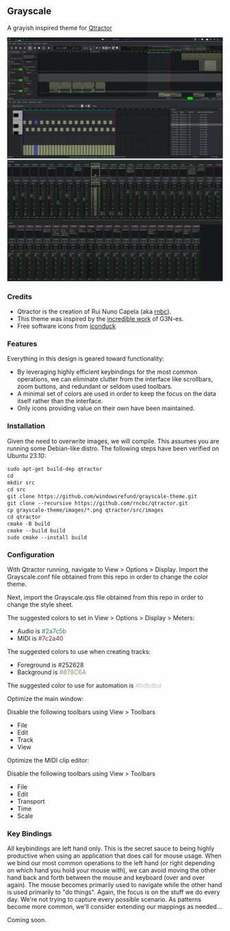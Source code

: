 ## Grayscale

A grayish inspired theme for [Qtractor](https://www.qtractor.org)

![sequencer](seq.png)
![mixer](mix.png)

### Credits

- Qtractor is the creation of Rui Nuno Capela (aka [rnbc](https://www.rncbc.org)).
- This theme was inspired by the [incredible work](https://sourceforge.net/projects/visualthemes-qtractor/) of G3N-es.
- Free software icons from [iconduck](https://iconduck.com/sets/lightning-design-icons/styles/monotone)

### Features

Everything in this design is geared toward functionality:

- By leveraging highly efficient keybindings for the most common operations, we can eliminate clutter from the interface like scrollbars, zoom buttons, and redundant or seldom used toolbars.
- A minimal set of colors are used in order to keep the focus on the data itself rather than the interface.
- Only icons providing value on their own have been maintained.

### Installation

Given the need to overwrite images, we will compile. This assumes you are running some Debian-like distro. The following steps have been verified on Ubuntu 23.10:

```
sudo apt-get build-dep qtractor
cd
mkdir src
cd src
git clone https://github.com/windowsrefund/grayscale-theme.git
git clone --recursive https://github.com/rncbc/qtractor.git
cp grayscale-theme/images/*.png qtractor/src/images
cd qtractor
cmake -B build
cmake --build build
sudo cmake --install build
```

### Configuration

With Qtractor running, navigate to View > Options > Display. Import the Grayscale.conf file obtained from this repo in order to change the color theme.

Next, import the Grayscale.qss file obtained from this repo in order to change the style sheet.

The suggested colors to set in View > Options > Display > Meters:

- Audio is <span style='color: #2a7c5b;'>#2a7c5b</span>
- MIDI is <span style='color: #7c2a40;'>#7c2a40</span>

The suggested colors to use when creating tracks:

- Foreground is <span style='color: #252628;'>#252628</span>
- Background is <span style='color: #878c6a;'>#878C6A</span>

The suggested color to use for automation is <span style='color: #bdbdbd;'>#bdbdbd</span>

Optimize the main window:

Disable the following toolbars using View > Toolbars

- File
- Edit
- Track
- View

Optimize the MIDI clip editor:

Disable the following toolbars using View > Toolbars

- File
- Edit
- Transport
- Time
- Scale

### Key Bindings

All keybindings are left hand only. This is the secret sauce to being highly productive when using an application that does call for mouse usage. When we bind our most common operations to the left hand (or right depending on which hand you hold your mouse with), we can avoid moving the other hand back and forth between the mouse and keyboard (over and over again). The mouse becomes primarily used to navigate while the other hand is used primarily to "do things". Again, the focus is on the stuff we do every day. We're not trying to capture every possible scenario. As patterns become more common, we'll consider extending our mappings as needed...

Coming soon.
